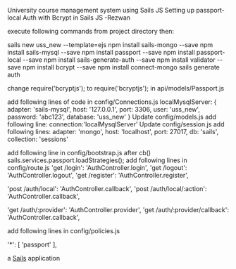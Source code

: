 University course management system using Sails JS
Setting up passport-local Auth with Bcrypt in Sails JS -Rezwan

execute following commands from project directory then:

sails new uss_new --template=ejs
npm install sails-mongo --save
npm install sails-mysql --save
npm install passport --save
npm install passport-local --save
npm install sails-generate-auth --save
npm install validator --save
npm install bcrypt --save
npm install connect-mongo
sails generate auth

change require('bcryptjs'); to require('bcryptjs'); in api/models/Passport.js

add following lines of code in  config/Connections.js
localMysqlServer: {
 adapter: 'sails-mysql',
 host: '127.0.0.1',
 port: 3306,
 user: 'uss_new',
 password: 'abc123',
 database: 'uss_new'
}
Update config/models.js add following line:
connection:'localMysqlServer'
Update config/session.js add following lines:
adapter: 'mongo',
host: 'localhost',
port: 27017,
db: 'sails',
collection: 'sessions'

add following line in config/bootstrap.js after cb()
sails.services.passport.loadStrategies();
add following lines in config/route.js
 'get /login': 'AuthController.login',
  'get /logout': 'AuthController.logout',
  'get /register': 'AuthController.register',

  'post /auth/local': 'AuthController.callback',
  'post /auth/local/:action': 'AuthController.callback',

  'get /auth/:provider': 'AuthController.provider',
  'get /auth/:provider/callback': 'AuthController.callback',

add following lines in config/policies.js

'*': [ 'passport' ],


a [Sails](http://sailsjs.org) application
